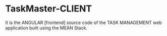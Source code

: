 # TaskMaster-CLIENT
It is the ANGULAR [frontend] source code of the TASK MANAGEMENT web application built using the MEAN Stack.
